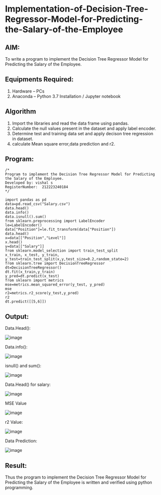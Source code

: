 # Implementation-of-Decision-Tree-Regressor-Model-for-Predicting-the-Salary-of-the-Employee

## AIM:
To write a program to implement the Decision Tree Regressor Model for Predicting the Salary of the Employee.

## Equipments Required:
1. Hardware – PCs
2. Anaconda – Python 3.7 Installation / Jupyter notebook

## Algorithm
1. Import the libraries and read the data frame using pandas.
2. Calculate the null values present in the dataset and apply label encoder.
3. Determine test and training data set and apply decison tree regression in dataset.
4. calculate Mean square error,data prediction and r2.
## Program:
```
/*
Program to implement the Decision Tree Regressor Model for Predicting the Salary of the Employee.
Developed by: vishal s
RegisterNumber:  212223240184
*/
```
```
import pandas as pd
data=pd.read_csv("Salary.csv")
data.head()
data.info()
data.isnull().sum()
from sklearn.preprocessing import LabelEncoder
le=LabelEncoder()
data["Position"]=le.fit_transform(data["Position"])
data.head()
x=data[["Position","Level"]]
x.head()
y=data[["Salary"]]
from sklearn.model_selection import train_test_split
x_train, x_test, y_train, y_test=train_test_split(x,y,test_size=0.2,random_state=2)
from sklearn.tree import DecisionTreeRegressor
dt=DecisionTreeRegressor()
dt.fit(x_train,y_train)
y_pred=dt.predict(x_test)
from sklearn import metrics
mse=metrics.mean_squared_error(y_test, y_pred)
mse
r2=metrics.r2_score(y_test,y_pred)
r2
dt.predict([[5,6]])
```
## Output:
Data.Head():


![image](https://github.com/23013753/Implementation-of-Decision-Tree-Regressor-Model-for-Predicting-the-Salary-of-the-Employee/assets/145634121/b72e6730-8493-462f-ac35-bb3669ae48fc)

Data.info():


![image](https://github.com/23013753/Implementation-of-Decision-Tree-Regressor-Model-for-Predicting-the-Salary-of-the-Employee/assets/145634121/ffa5c272-0d3d-4dac-8a4a-a6b3252ad393)

isnull() and sum():


![image](https://github.com/23013753/Implementation-of-Decision-Tree-Regressor-Model-for-Predicting-the-Salary-of-the-Employee/assets/145634121/ebb8af50-4719-419a-9178-43382c84f20e)


Data.Head() for salary:


![image](https://github.com/23013753/Implementation-of-Decision-Tree-Regressor-Model-for-Predicting-the-Salary-of-the-Employee/assets/145634121/3019ab56-99a5-4381-b3e2-1f8e91197e4a)

MSE Value



![image](https://github.com/23013753/Implementation-of-Decision-Tree-Regressor-Model-for-Predicting-the-Salary-of-the-Employee/assets/145634121/42682121-63e3-46de-9f67-af2b146a99c7)


r2 Value:



![image](https://github.com/23013753/Implementation-of-Decision-Tree-Regressor-Model-for-Predicting-the-Salary-of-the-Employee/assets/145634121/40b2ddd7-3866-4e66-b86c-7a4cbc10e2e0)


Data Prediction:


![image](https://github.com/23013753/Implementation-of-Decision-Tree-Regressor-Model-for-Predicting-the-Salary-of-the-Employee/assets/145634121/c18bd14b-bf45-4041-a466-3a9377b963db)

## Result:
Thus the program to implement the Decision Tree Regressor Model for Predicting the Salary of the Employee is written and verified using python programming.

